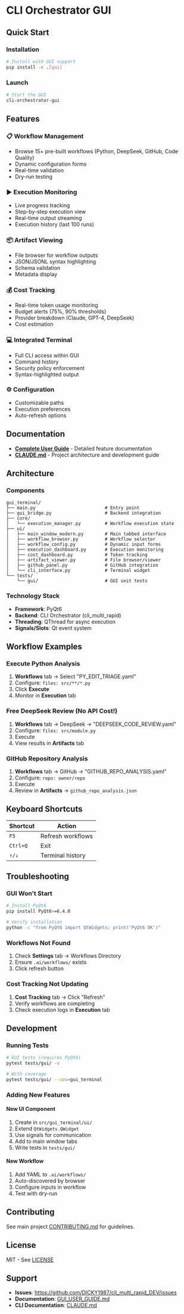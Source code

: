 # CLI Orchestrator GUI

## Quick Start

### Installation
```bash
# Install with GUI support
pip install -e .[gui]
```

### Launch
```bash
# Start the GUI
cli-orchestrator-gui
```

## Features

### 📋 Workflow Management
- Browse 15+ pre-built workflows (Python, DeepSeek, GitHub, Code Quality)
- Dynamic configuration forms
- Real-time validation
- Dry-run testing

### ▶ Execution Monitoring
- Live progress tracking
- Step-by-step execution view
- Real-time output streaming
- Execution history (last 100 runs)

### 📦 Artifact Viewing
- File browser for workflow outputs
- JSON/JSONL syntax highlighting
- Schema validation
- Metadata display

### 💰 Cost Tracking
- Real-time token usage monitoring
- Budget alerts (75%, 90% thresholds)
- Provider breakdown (Claude, GPT-4, DeepSeek)
- Cost estimation

### 💻 Integrated Terminal
- Full CLI access within GUI
- Command history
- Security policy enforcement
- Syntax-highlighted output

### ⚙ Configuration
- Customizable paths
- Execution preferences
- Auto-refresh options

## Documentation

- **[Complete User Guide](GUI_USER_GUIDE.md)** - Detailed feature documentation
- **[CLAUDE.md](../../CLAUDE.md)** - Project architecture and development guide

## Architecture

### Components
```
gui_terminal/
├── main.py                          # Entry point
├── gui_bridge.py                    # Backend integration
├── core/
│   └── execution_manager.py         # Workflow execution state
├── ui/
│   ├── main_window_modern.py        # Main tabbed interface
│   ├── workflow_browser.py          # Workflow selector
│   ├── workflow_config.py           # Dynamic input forms
│   ├── execution_dashboard.py       # Execution monitoring
│   ├── cost_dashboard.py            # Token tracking
│   ├── artifact_viewer.py           # File browser/viewer
│   ├── github_panel.py              # GitHub integration
│   └── cli_interface.py             # Terminal widget
└── tests/
    └── gui/                         # GUI unit tests
```

### Technology Stack
- **Framework**: PyQt6
- **Backend**: CLI Orchestrator (cli_multi_rapid)
- **Threading**: QThread for async execution
- **Signals/Slots**: Qt event system

## Workflow Examples

### Execute Python Analysis
1. **Workflows** tab → Select "PY_EDIT_TRIAGE.yaml"
2. Configure: `files: src/**/*.py`
3. Click **Execute**
4. Monitor in **Execution** tab

### Free DeepSeek Review (No API Cost!)
1. **Workflows** tab → DeepSeek → "DEEPSEEK_CODE_REVIEW.yaml"
2. Configure: `files: src/module.py`
3. Execute
4. View results in **Artifacts** tab

### GitHub Repository Analysis
1. **Workflows** tab → GitHub → "GITHUB_REPO_ANALYSIS.yaml"
2. Configure: `repo: owner/repo`
3. Execute
4. Review in **Artifacts** → `github_repo_analysis.json`

## Keyboard Shortcuts

| Shortcut | Action |
|----------|--------|
| `F5` | Refresh workflows |
| `Ctrl+Q` | Exit |
| `↑/↓` | Terminal history |

## Troubleshooting

### GUI Won't Start
```bash
# Install PyQt6
pip install PyQt6>=6.4.0

# Verify installation
python -c "from PyQt6 import QtWidgets; print('PyQt6 OK')"
```

### Workflows Not Found
1. Check **Settings** tab → Workflows Directory
2. Ensure `.ai/workflows/` exists
3. Click refresh button

### Cost Tracking Not Updating
1. **Cost Tracking** tab → Click "Refresh"
2. Verify workflows are completing
3. Check execution logs in **Execution** tab

## Development

### Running Tests
```bash
# GUI tests (requires PyQt6)
pytest tests/gui/ -v

# With coverage
pytest tests/gui/ --cov=gui_terminal
```

### Adding New Features

#### New UI Component
1. Create in `src/gui_terminal/ui/`
2. Extend `QtWidgets.QWidget`
3. Use signals for communication
4. Add to main window tabs
5. Write tests in `tests/gui/`

#### New Workflow
1. Add YAML to `.ai/workflows/`
2. Auto-discovered by browser
3. Configure inputs in workflow
4. Test with dry-run

## Contributing

See main project [CONTRIBUTING.md](../../CONTRIBUTING.md) for guidelines.

## License

MIT - See [LICENSE](../../LICENSE)

## Support

- **Issues**: https://github.com/DICKY1987/cli_multi_rapid_DEV/issues
- **Documentation**: [GUI_USER_GUIDE.md](GUI_USER_GUIDE.md)
- **CLI Documentation**: [CLAUDE.md](../../CLAUDE.md)
